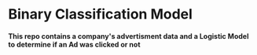 # Binary Classification Model
#### This repo contains a company's advertisment data and a Logistic Model to determine if an Ad was clicked or not

